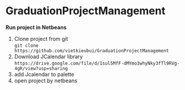 # GraduationProjectManagement

**Run project in Netbeans**                    
1.  Clone project from git                  
`git clone https://github.com/vietkieubui/GraduationProjectManagement`                
2. Download JCalendar library    
`https://drive.google.com/file/d/1sul5MfF-dMYmo3whyNky3fTl9RVg-4gR/view?usp=sharing`    
3. add Jcalendar to palette  
4. open project by netbeans
